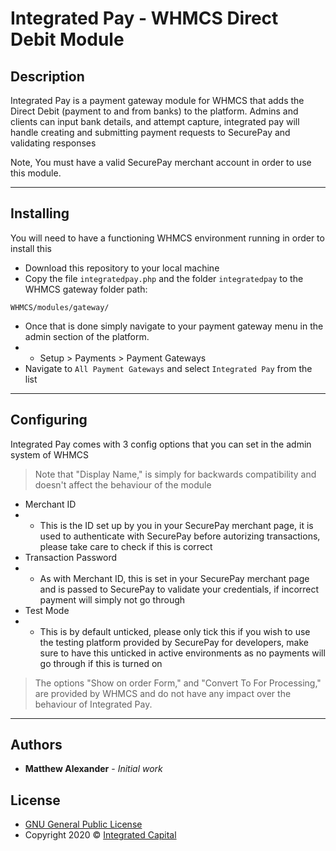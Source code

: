 # Integrated Pay - WHMCS Direct Debit Module

## Description

Integrated Pay is a payment gateway module for WHMCS that adds the Direct Debit (payment to and from banks) to the platform. 
Admins and clients can input bank details, and attempt capture, integrated pay will handle creating and submitting payment requests to SecurePay and validating responses

Note, You must have a valid SecurePay merchant account in order to use this module.

---

## Installing

You will need to have a functioning WHMCS environment running in order to install this

 * Download this repository to your local machine
 * Copy the file `integratedpay.php` and the folder `integratedpay` to the WHMCS gateway folder path:
``` 
WHMCS/modules/gateway/
```
 * Once that is done simply navigate to your payment gateway menu in the admin section of the platform.
 * * Setup > Payments > Payment Gateways
 * Navigate to `All Payment Gateways` and select `Integrated Pay` from the list

---

## Configuring

Integrated Pay comes with 3 config options that you can set in the admin system of WHMCS

 > Note that "Display Name," is simply for backwards compatibility and doesn't affect the behaviour of the module

 * Merchant ID
 * * This is the ID set up by you in your SecurePay merchant page, it is used to authenticate with SecurePay before autorizing transactions, please take care to check if this is correct
 * Transaction Password
 * * As with Merchant ID, this is set in your SecurePay merchant page and is passed to SecurePay to validate your credentials, if incorrect payment will simply not go through
 * Test Mode
 * * This is by default unticked, please only tick this if you wish to use the testing platform provided by SecurePay for developers, make sure to have this unticked in active environments as no payments will go through if this is turned on

> The options "Show on order Form," and "Convert To For Processing," are provided by WHMCS and do not have any impact over the behaviour of Integrated Pay.

---

## Authors

* **Matthew Alexander** - *Initial work*

## License

 * [GNU General Public License](LICENSE)
 * Copyright 2020 © <a href="https://www.integratedcapital.io/" >Integrated Capital</a>
